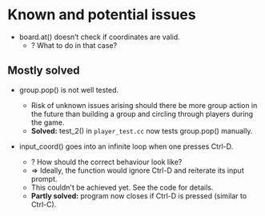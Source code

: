 # Known and potential issues

* board.at() doesn’t check if coordinates are valid.
    * ? What to do in that case?



## Mostly solved
* group.pop() is not well tested.
    * Risk of unknown issues arising should there be more group action in the future than building a group and circling through players during the game.
    * **Solved:** test_2() in `player_test.cc` now tests group.pop() manually.
    

* input_coord() goes into an infinite loop when one presses Ctrl-D.
    * ? How should the correct behaviour look like?
    * => Ideally, the function would ignore Ctrl-D and reiterate its input prompt.
    * This couldn't be achieved yet. See the code for details.
    * **Partly solved:** program now closes if Ctrl-D is pressed (similar to Ctrl-C).
